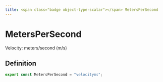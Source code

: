 ```yaml
---
title: <span class="badge object-type-scalar"></span> MetersPerSecond
---
```

# <span class="badge object-type-scalar"></span> MetersPerSecond

Velocity: meters/second (m/s)

## Definition

```typescript
export const MetersPerSecond = "velocityms";

```
